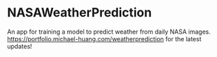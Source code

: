 # NASAWeatherPrediction
An app for training a model to predict weather from daily NASA images. https://portfolio.michael-huang.com/weatherprediction for the latest updates!
